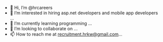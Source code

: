 - 👋 Hi, I’m @hrcareers
- 👀 I’m interested in hiring asp.net developers and mobile app developers ...
- 🌱 I’m currently learning programming ...
- 💞️ I’m looking to collaborate on ...
- 📫 How to reach me at recruitment.hrkw@gmail.com...

<!---
hrcareers/hrcareers is a ✨ special ✨ repository because its `README.md` (this file) appears on your GitHub profile.
You can click the Preview link to take a look at your changes.
--->
